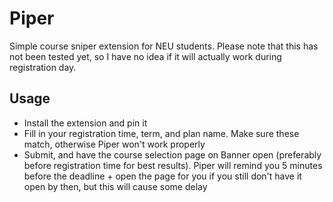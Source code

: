 # Piper

Simple course sniper extension for NEU students. Please note that this has not
been tested yet, so I have no idea if it will actually work during registration
day.

## Usage

- Install the extension and pin it
- Fill in your registration time, term, and plan name. Make sure these match,
  otherwise Piper won't work properly
- Submit, and have the course selection page on Banner open (preferably before
  registration time for best results). Piper will remind you 5 minutes before
  the deadline + open the page for you if you still don't have it open by then,
  but this will cause some delay
